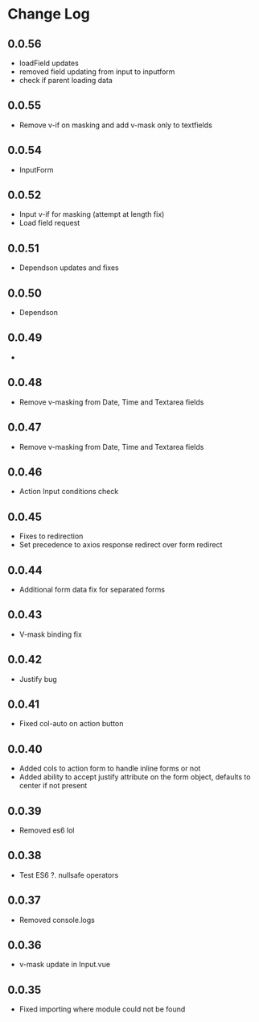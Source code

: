 # Change Log

## 0.0.56
- loadField updates
- removed field updating from input to inputform
- check if parent loading data


## 0.0.55
- Remove v-if on masking and add v-mask only to textfields 

## 0.0.54
- InputForm 

## 0.0.52
- Input v-if for masking (attempt at length fix)
- Load field request
## 0.0.51
- Dependson updates and fixes
## 0.0.50
- Dependson 

## 0.0.49
- 

## 0.0.48
- Remove v-masking from Date, Time and Textarea fields

## 0.0.47
- Remove v-masking from Date, Time and Textarea fields

## 0.0.46
- Action Input conditions check 

## 0.0.45
- Fixes to redirection
- Set precedence to axios response redirect over form redirect 

## 0.0.44
- Additional form data fix for separated forms

## 0.0.43
- V-mask binding fix 

## 0.0.42
- Justify bug 

## 0.0.41
- Fixed col-auto on action button

## 0.0.40
- Added cols to action form to handle inline forms or not
- Added ability to accept justify attribute on the form object, defaults to center if not present

## 0.0.39
- Removed es6 lol

## 0.0.38
- Test ES6 ?. nullsafe operators

## 0.0.37
- Removed console.logs

## 0.0.36
- v-mask update in Input.vue

## 0.0.35
- Fixed importing where module could not be found
